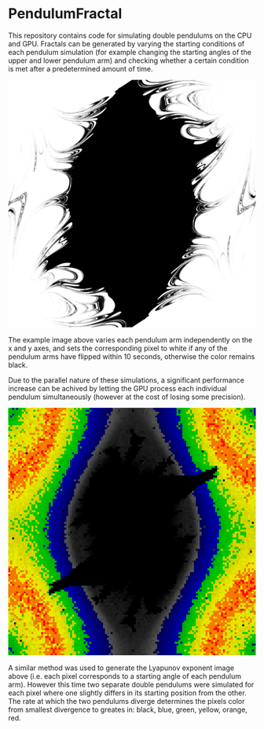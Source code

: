 # PendulumFractal

This repository contains code for simulating double pendulums on the CPU and GPU. Fractals can be generated by varying the starting conditions of each pendulum simulation (for example changing the starting angles of the upper and lower pendulum arm) and checking whether a certain condition is met after a predetermined amount of time.

<img src="flipFractal.png" width="512" alt="Flip Fractal">

The example image above varies each pendulum arm independently on the x and y axes, and sets the corresponding pixel to white if any of the pendulum arms have flipped within 10 seconds, otherwise the color remains black.

Due to the parallel nature of these simulations, a significant performance increase can be achived by letting the GPU process each individual pendulum simultaneously (however at the cost of losing some precision).

<img src="lyapunov.png" width="512" alt="Flip Fractal">

A similar method was used to generate the Lyapunov exponent image above (i.e. each pixel corresponds to a starting angle of each pendulum arm). However this time two separate double pendulums were simulated for each pixel where one slightly differs in its starting position from the other. The rate at which the two pendulums diverge determines the pixels color from smallest divergence to greates in: black, blue, green, yellow, orange, red.
